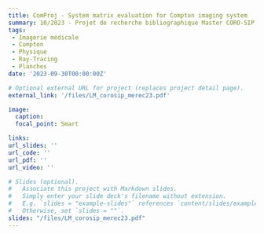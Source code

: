 ```yaml
---
title: ComProj - System matrix evaluation for Compton imaging system
summary: 10/2023 - Projet de recherche bibliographique Master CORO-SIP
tags:
 - Imagerie médicale 
 - Compton
 - Physique
 - Ray-Tracing
 - Planches
date: '2023-09-30T00:00:00Z'

# Optional external URL for project (replaces project detail page).
external_link: '/files/LM_corosip_merec23.pdf'

image:
  caption:
  focal_point: Smart

links:
url_slides: ''
url_code: ''
url_pdf: ''
url_video: ''

# Slides (optional).
#   Associate this project with Markdown slides.
#   Simply enter your slide deck's filename without extension.
#   E.g. `slides = "example-slides"` references `content/slides/example-slides.md`.
#   Otherwise, set `slides = ""`.
slides: "/files/LM_corosip_merec23.pdf"
---
```



